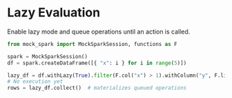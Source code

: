 # Lazy Evaluation

Enable lazy mode and queue operations until an action is called.

```python
from mock_spark import MockSparkSession, functions as F

spark = MockSparkSession()
df = spark.createDataFrame([{ "x": i } for i in range(5)])

lazy_df = df.withLazy(True).filter(F.col("x") > 1).withColumn("y", F.lit(1))
# No execution yet
rows = lazy_df.collect()  # materializes queued operations
```

